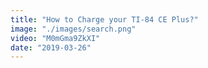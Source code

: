```yaml
---
title: "How to Charge your TI-84 CE Plus?"
image: "./images/search.png"
video: "M0mGma9ZkXI"
date: "2019-03-26"
---
```

